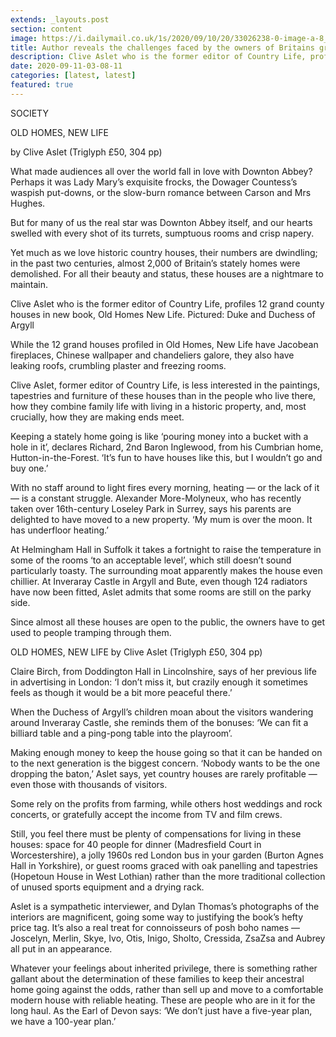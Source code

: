 ```yaml
---
extends: _layouts.post
section: content
image: https://i.dailymail.co.uk/1s/2020/09/10/20/33026238-0-image-a-8_1599767544521.jpg 
title: Author reveals the challenges faced by the owners of Britains grand country houses 
description: Clive Aslet who is the former editor of Country Life, profiles 12 grand county houses in new book, Old Homes New Life. He explores how homeowners make ends meet. 
date: 2020-09-11-03-08-11 
categories: [latest, latest] 
featured: true 
--- 
```

SOCIETY

OLD HOMES, NEW LIFE   

by Clive Aslet (Triglyph £50, 304 pp)

What made audiences all over the world fall in love with Downton Abbey? Perhaps it was Lady Mary’s exquisite frocks, the Dowager Countess’s waspish put-downs, or the slow-burn romance between Carson and Mrs Hughes.

But for many of us the real star was Downton Abbey itself, and our hearts swelled with every shot of its turrets, sumptuous rooms and crisp napery.

Yet much as we love historic country houses, their numbers are dwindling; in the past two centuries, almost 2,000 of Britain’s stately homes were demolished. For all their beauty and status, these houses are a nightmare to maintain.

Clive Aslet who is the former editor of Country Life, profiles 12 grand county houses in new book, Old Homes New Life. Pictured: Duke and Duchess of Argyll

While the 12 grand houses profiled in Old Homes, New Life have Jacobean fireplaces, Chinese wallpaper and chandeliers galore, they also have leaking roofs, crumbling plaster and freezing rooms.

Clive Aslet, former editor of Country Life, is less interested in the paintings, tapestries and furniture of these houses than in the people who live there, how they combine family life with living in a historic property, and, most crucially, how they are making ends meet.

Keeping a stately home going is like ‘pouring money into a bucket with a hole in it’, declares Richard, 2nd Baron Inglewood, from his Cumbrian home, Hutton-in-the-Forest. ‘It’s fun to have houses like this, but I wouldn’t go and buy one.’

With no staff around to light fires every morning, heating — or the lack of it — is a constant struggle. Alexander More-Molyneux, who has recently taken over 16th-century Loseley Park in Surrey, says his parents are delighted to have moved to a new property. ‘My mum is over the moon. It has underfloor heating.’

At Helmingham Hall in Suffolk it takes a fortnight to raise the temperature in some of the rooms ‘to an acceptable level’, which still doesn’t sound particularly toasty. The surrounding moat apparently makes the house even chillier. At Inveraray Castle in Argyll and Bute, even though 124 radiators have now been fitted, Aslet admits that some rooms are still on the parky side.

Since almost all these houses are open to the public, the owners have to get used to people tramping through them.

OLD HOMES, NEW LIFE by Clive Aslet (Triglyph £50, 304 pp)

Claire Birch, from Doddington Hall in Lincolnshire, says of her previous life in advertising in London: ‘I don’t miss it, but crazily enough it sometimes feels as though it would be a bit more peaceful there.’

When the Duchess of Argyll’s children moan about the visitors wandering around Inveraray Castle, she reminds them of the bonuses: ‘We can fit a billiard table and a ping-pong table into the playroom’.

Making enough money to keep the house going so that it can be handed on to the next generation is the biggest concern. ‘Nobody wants to be the one dropping the baton,’ Aslet says, yet country houses are rarely profitable — even those with thousands of visitors.

Some rely on the profits from farming, while others host weddings and rock concerts, or gratefully accept the income from TV and film crews.

Still, you feel there must be plenty of compensations for living in these houses: space for 40 people for dinner (Madresfield Court in Worcestershire), a jolly 1960s red London bus in your garden (Burton Agnes Hall in Yorkshire), or guest rooms graced with oak panelling and tapestries (Hopetoun House in West Lothian) rather than the more traditional collection of unused sports equipment and a drying rack.

Aslet is a sympathetic interviewer, and Dylan Thomas’s photographs of the interiors are magnificent, going some way to justifying the book’s hefty price tag. It’s also a real treat for connoisseurs of posh boho names — Joscelyn, Merlin, Skye, Ivo, Otis, Inigo, Sholto, Cressida, ZsaZsa and Aubrey all put in an appearance.

Whatever your feelings about inherited privilege, there is something rather gallant about the determination of these families to keep their ancestral home going against the odds, rather than sell up and move to a comfortable modern house with reliable heating. These are people who are in it for the long haul. As the Earl of Devon says: ‘We don’t just have a five-year plan, we have a 100-year plan.’

